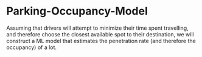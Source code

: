 # Parking-Occupancy-Model
Assuming that drivers will attempt to minimize their time spent travelling, and therefore choose the closest available spot to their destination, we will construct a ML model that estimates the penetration rate (and therefore the occupancy) of a lot.
